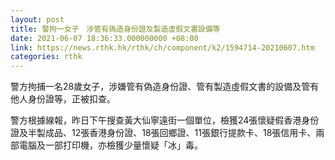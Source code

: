 ```yaml
---
layout: post
title: 警拘一女子　涉管有偽造身份證及製造虛假文書設備等
date: 2021-06-07 18:36:33.000000000 +08:00
link: https://news.rthk.hk/rthk/ch/component/k2/1594714-20210607.htm
categories: rthk
---
```


警方拘捕一名28歲女子，涉嫌管有偽造身份證、管有製造虛假文書的設備及管有他人身份證等，正被扣查。

警方根據線報，昨日下午搜查黃大仙寧遠街一個單位，檢獲24張懷疑假香港身份證及半製成品、12張香港身份證、18張回鄉證、11張銀行提款卡、18張信用卡、兩部電腦及一部打印機，亦檢獲少量懷疑「冰」毒。
